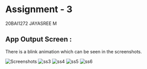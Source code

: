 # Assignment - 3


20BAI1272
JAYASREE M

## App Output Screen :

There is a blink animation which can be seen in the screenshots.

![Screenshots](SS/ss1.png)
![ss3](SS/ss3.png)
![ss4](SS/ss4.png)
![ss5](SS/ss5.png)
![ss6](SS/ss6.png)

